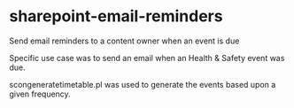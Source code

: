 # sharepoint-email-reminders
Send email reminders to a content owner when an event is due

Specific use case was to send an email when an Health & Safety event was due.

scongeneratetimetable.pl was used to generate the events based upon a given frequency.
